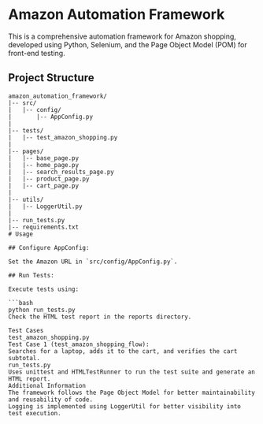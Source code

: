 # Amazon Automation Framework

This is a comprehensive automation framework for Amazon shopping, developed using Python, Selenium, and the Page Object Model (POM) for front-end testing.

## Project Structure

```plaintext
amazon_automation_framework/
|-- src/
|   |-- config/
|       |-- AppConfig.py
|
|-- tests/
|   |-- test_amazon_shopping.py
|
|-- pages/
|   |-- base_page.py
|   |-- home_page.py
|   |-- search_results_page.py
|   |-- product_page.py
|   |-- cart_page.py
|
|-- utils/
|   |-- LoggerUtil.py
|
|-- run_tests.py
|-- requirements.txt
# Usage

## Configure AppConfig:

Set the Amazon URL in `src/config/AppConfig.py`.

## Run Tests:

Execute tests using:

```bash
python run_tests.py
Check the HTML test report in the reports directory.

Test Cases
test_amazon_shopping.py
Test Case 1 (test_amazon_shopping_flow):
Searches for a laptop, adds it to the cart, and verifies the cart subtotal.
run_tests.py
Uses unittest and HTMLTestRunner to run the test suite and generate an HTML report.
Additional Information
The framework follows the Page Object Model for better maintainability and reusability of code.
Logging is implemented using LoggerUtil for better visibility into test execution.
